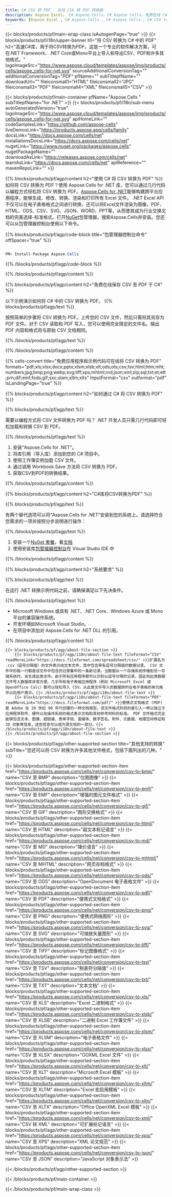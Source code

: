 ```yaml
---
title: C# CSV 转 PDF - 在线 CSV 转 PDF 转换器
description: Aspose Excel。 C# Aspose.Cells。C# Aspose Cells。免费在线 C# 将 CSV 转换为 PDF 保存格式。 C# CSV 到 PDF 格式。将 CSV 保存为 PDF C#。
keywords: [Aspose Excel., C# Aspose.Cells., C# Aspose Cells., C# CSV to PDF saveformat., Free Online CSV to PDF C#., C# Convert CSV to PDF]
---
```

{{< blocks/products/pf/main-wrap-class isAutogenPage="true" >}}
{{< blocks/products/pf/i18n/upper-banner h1="将 CSV 转换为 C# 中的 PDF" h2="高速C#库，用于将CSV转换为PDF。这是一个专业的软件解决方案，可在.NET Framework、.NET Core或Mono平台上导入和导出CSV、PDF和许多其他格式。" logoImageSrc="https://www.aspose.cloud/templates/aspose/img/products/cells/aspose_cells-for-net.svg" sourceAdditionalConversionTag="" additionalConversionTag="PDF" pfName="" subTitlepfName="" downloadUrl="" fileiconsmall1="HTML" fileiconsmall2="JPG" fileiconsmall3="PDF" fileiconsmall4="XML" fileiconsmall5="CSV" >}}

{{< blocks/products/pf/main-container pfName="Aspose.Cells " subTitlepfName="for .NET" >}}
{{< blocks/products/pf/i18n/sub-menu autoGeneratedVersion="true" logoImageSrc="https://www.aspose.cloud/templates/aspose/img/products/cells/aspose_cells-for-net.svg" apiHomeLink="" codeSamplesLink="https://github.com/aspose-cells" liveDemosLink="https://products.aspose.app/cells/family" docsLink="https://docs.aspose.com/cells/net" installationsDocsLink="https://docs.aspose.com/cells/net" nugetLink="https://www.nuget.org/packages/aspose.cells" nugetPackageName="" downloadAsLink="https://releases.aspose.com/cells/net" learnAsLink="https://docs.aspose.com/cells/net" apiReference="" mavenRepoLink="" >}}

{{% blocks/products/pf/agp/content h2="使用 C# 将 CSV 转换为 PDF" %}}
如何将 CSV 转换为 PDF？使用 Aspose.Cells for .NET 库，您可以通过几行代码以编程方式轻松将 CSV 转换为 PDF。[Aspose.Cells for .NET](https://products.aspose.com/cells/net)能够构建跨平台应用程序，能够生成、修改、转换、渲染和打印所有 Excel 文件。 .NET Excel API不仅可以在电子表格格式之间进行转换，还可以将Excel文件渲染为图像，PDF、HTML、ODS、CSV、SVG、JSON、WORD、PPT等，从而使其成为行业交换文档的完美选择-标准格式。打开[NuGet](https://www.nuget.org/packages/aspose.cells)包管理器，搜索Aspose.Cells并安装。您还可以从包管理器控制台使用以下命令。

{{% blocks/products/pf/agp/code-block title="包管理器控制台命令" offSpacer="true" %}}

```cs

PM> Install-Package Aspose.Cells

```

{{% /blocks/products/pf/agp/code-block %}}

{{% /blocks/products/pf/agp/content %}}

{{% blocks/products/pf/agp/content h2="免费在线保存 CSV 至 PDF 于 C#" %}}

以下示例演示如何将 C# 中的 CSV 转换为 PDF。
{{% blocks/products/pf/agp/text %}}

按照简单的步骤将 CSV 转换为 PDF。上传您的 CSV 文件，然后只需将其另存为 PDF 文件。对于 CSV 读取和 PDF 写入，您可以使用完全限定的文件名。输出 PDF 内容和格式将与原始 CSV 文档相同。

{{% /blocks/products/pf/agp/text %}}

{{% /blocks/products/pf/agp/content %}}

{{% cells-convert title="免费应用程序和示例代码可在线将 CSV 转换为 PDF" formats="pdf;xls;xlsx;docx;pptx;xlsm;xlsb;xlt;ods;ots;csv;tsv;html;htm;mht;numbers;jpg;bmp;png;webp;svg;tiff;xps;mhtml;md;json;xml;zip;sql;txt;et;ett;prn;dif;emf;fods;gif;sxc;xlam;xltm;xltx" InputFormat="csv" outformat="pdf" IsLandingPage="true" %}}

{{% blocks/products/pf/agp/content h2="如何通过 C# 将 CSV 转换为 PDF" %}}

{{% blocks/products/pf/agp/text %}}

需要以编程方式将 CSV 文件转换为 PDF 吗？ .NET 开发人员只需几行代码即可轻松加载和转换 CSV 到 PDF。

{{% /blocks/products/pf/agp/text %}}

1. 安装“Aspose.Cells for .NET”。
1. 将库引用（导入库）添加到您的 C# 项目中。
1. 使用工作簿实例加载 CSV 文件。
1. 通过调用 Workbook.Save 方法将 CSV 转换为 PDF。
1. 获取CSV到PDF的转换结果。

{{% /blocks/products/pf/agp/content %}}

{{% blocks/products/pf/agp/content h2="C#库将CSV转换为PDF" %}}

{{% blocks/products/pf/agp/text %}}

有两个替代选项可以将“Aspose.Cells for .NET”安装到您的系统上。请选择符合您需求的一项并按照分步说明进行操作：

{{% /blocks/products/pf/agp/text %}}

1. 安装一个[NuGet 套餐](https://www.nuget.org/packages/Aspose.Cells/)。看[文档](https://docs.aspose.com/cells/net/installation/#install-asposecells-for-net-through-nuget)
1. 使用安装库[包管理器控制台](https://docs.aspose.com/cells/net/installation/#install-asposecells-using-the-package-manager-console)在 Visual Studio IDE 中

{{% /blocks/products/pf/agp/content %}}

{{% blocks/products/pf/agp/content h2="系统要求" %}}

{{% blocks/products/pf/agp/text %}}

在运行 .NET 转换示例代码之前，请确保满足以下先决条件。

{{% /blocks/products/pf/agp/text %}}

-  Microsoft Windows 或具有 .NET、.NET Core、Windows Azure 或 Mono 平台的兼容操作系统。
- 开发环境如Microsoft Visual Studio。
- 在项目中添加对 Aspose.Cells for .NET DLL 的引用。

{{% /blocks/products/pf/agp/content %}}

<!-- aboutfile Starts -->
    {{< blocks/products/pf/agp/about-file-section >}}
        {{< blocks/products/pf/agp/i18n/about-file-text fileFormat="CSV" readMoreLink="https://docs.fileformat.com/spreadsheet/csv/" >}}扩展名为 .csv（逗号分隔值）的文件表示纯文本文件，其中包含带有逗号分隔值的数据记录。 CSV 文件中的每一行都是该文件中包含的记录集中的一条新记录。当数据从一个存储系统传输到另一存储系统时，会生成此类文件。由于所有应用程序都可以识别以逗号分隔的记录，因此将此类数据文件导入数据库非常方便。几乎所有电子表格应用程序（例如 Microsoft Excel 或 OpenOffice Calc）都可以轻松导入 CSV。从此类文件导入的数据排列在电子表格的单元格中以向用户表示。{{< /blocks/products/pf/agp/i18n/about-file-text >}}
        {{< blocks/products/pf/agp/i18n/about-file-text fileFormat="PDF" readMoreLink="https://docs.fileformat.com/pdf/" >}}便携式文档格式 (PDF) 是 Adobe 在 20 世纪 90 年代创建的一种文档类型。该文件格式的目的是引入一种以独立于应用程序软件、硬件以及操作系统的格式表示文档和其他参考材料的标准。 PDF 文件格式完全能够包含文本、图像、超链接、表单字段、富媒体、数字签名、附件、元数据、地理空间特征和 3D 对象等信息，这些信息可以成为源文档的一部分。{{< /blocks/products/pf/agp/i18n/about-file-text >}}
    {{< /blocks/products/pf/agp/about-file-section >}}
<!-- aboutfile Ends -->

{{< blocks/products/pf/agp/other-supported-section title="其他支持的转换" subTitle="您还可以将 CSV 转换为许多其他文件格式，包括下面列出的几种。" >}}

{{< blocks/products/pf/agp/other-supported-section-item href="https://products.aspose.com/cells/net/conversion/csv-to-bmp/" name="CSV 至 BMP" description="位图图像" >}}
{{< blocks/products/pf/agp/other-supported-section-item href="https://products.aspose.com/cells/net/conversion/csv-to-emf/" name="CSV 至 EMF" description="增强的图元文件格式" >}}
{{< blocks/products/pf/agp/other-supported-section-item href="https://products.aspose.com/cells/net/conversion/csv-to-gif/" name="CSV 至 GIF" description="图形交换格式" >}}
{{< blocks/products/pf/agp/other-supported-section-item href="https://products.aspose.com/cells/net/conversion/csv-to-html/" name="CSV 至 HTML" description="超文本标记语言" >}}
{{< blocks/products/pf/agp/other-supported-section-item href="https://products.aspose.com/cells/net/conversion/csv-to-md/" name="CSV 至 MD" description="降价语言" >}}
{{< blocks/products/pf/agp/other-supported-section-item href="https://products.aspose.com/cells/net/conversion/csv-to-mhtml/" name="CSV 至 MHTML" description="网页存档格式" >}}
{{< blocks/products/pf/agp/other-supported-section-item href="https://products.aspose.com/cells/net/conversion/csv-to-ods/" name="CSV 至 ODS" description="OpenDocument 电子表格文件" >}}
{{< blocks/products/pf/agp/other-supported-section-item href="https://products.aspose.com/cells/net/conversion/csv-to-pdf/" name="CSV 至 PDF" description="便携式文档格式" >}}
{{< blocks/products/pf/agp/other-supported-section-item href="https://products.aspose.com/cells/net/conversion/csv-to-png/" name="CSV 至 PNG" description="便携式网络图形" >}}
{{< blocks/products/pf/agp/other-supported-section-item href="https://products.aspose.com/cells/net/conversion/csv-to-svg/" name="CSV 至 SVG" description="可缩放矢量图形" >}}
{{< blocks/products/pf/agp/other-supported-section-item href="https://products.aspose.com/cells/net/conversion/csv-to-tiff/" name="CSV 至 TIFF" description="标记图像格式" >}}
{{< blocks/products/pf/agp/other-supported-section-item href="https://products.aspose.com/cells/net/conversion/csv-to-tsv/" name="CSV 至 TSV" description="制表符分隔值" >}}
{{< blocks/products/pf/agp/other-supported-section-item href="https://products.aspose.com/cells/net/conversion/csv-to-txt/" name="CSV 至 TXT" description="文本文档" >}}
{{< blocks/products/pf/agp/other-supported-section-item href="https://products.aspose.com/cells/net/conversion/csv-to-xls/" name="CSV 至 XLS" description="Excel 二进制格式" >}}
{{< blocks/products/pf/agp/other-supported-section-item href="https://products.aspose.com/cells/net/conversion/csv-to-xlsb/" name="CSV 至 XLSB" description="二进制 Excel 工作簿文件" >}}
{{< blocks/products/pf/agp/other-supported-section-item href="https://products.aspose.com/cells/net/conversion/csv-to-xlsm/" name="CSV 至 XLSM" description="电子表格文件" >}}
{{< blocks/products/pf/agp/other-supported-section-item href="https://products.aspose.com/cells/net/conversion/csv-to-xlsx/" name="CSV 至 XLSX" description="OOXML Excel 文件" >}}
{{< blocks/products/pf/agp/other-supported-section-item href="https://products.aspose.com/cells/net/conversion/csv-to-xlt/" name="CSV 至 XLT" description="Microsoft Excel 模板" >}}
{{< blocks/products/pf/agp/other-supported-section-item href="https://products.aspose.com/cells/net/conversion/csv-to-xltm/" name="CSV 至 XLTM" description="Excel 宏启用模板" >}}
{{< blocks/products/pf/agp/other-supported-section-item href="https://products.aspose.com/cells/net/conversion/csv-to-xltx/" name="CSV 至 XLTX" description="Office OpenXML Excel 模板" >}}
{{< blocks/products/pf/agp/other-supported-section-item href="https://products.aspose.com/cells/net/conversion/csv-to-xml/" name="CSV 转 XML" description="可扩展标记语言" >}}
{{< blocks/products/pf/agp/other-supported-section-item href="https://products.aspose.com/cells/net/conversion/csv-to-xps/" name="CSV 至 XPS" description="XML 论文规范" >}}
{{< blocks/products/pf/agp/other-supported-section-item href="https://products.aspose.com/cells/net/conversion/csv-to-json/" name="CSV 至 JSON" description="JavaScript 对象表示法" >}}

{{< /blocks/products/pf/agp/other-supported-section >}}

{{< /blocks/products/pf/main-container >}}
    
{{< /blocks/products/pf/main-wrap-class >}}
